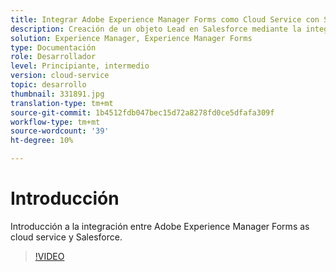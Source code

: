 ```yaml
---
title: Integrar Adobe Experience Manager Forms como Cloud Service con Salesforce
description: Creación de un objeto Lead en Salesforce mediante la integración
solution: Experience Manager, Experience Manager Forms
type: Documentación
role: Desarrollador
level: Principiante, intermedio
version: cloud-service
topic: desarrollo
thumbnail: 331891.jpg
translation-type: tm+mt
source-git-commit: 1b4512fdb047bec15d72a8278fd0ce5dfafa309f
workflow-type: tm+mt
source-wordcount: '39'
ht-degree: 10%

---
```


# Introducción

Introducción a la integración entre Adobe Experience Manager Forms as cloud service y Salesforce.

>[!VIDEO](https://video.tv.adobe.com/v/331891/?quality=12&learn=on)
